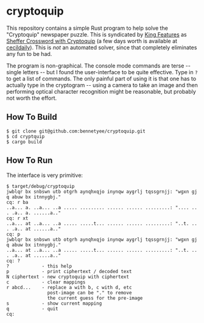 # cryptoquip

This repository contains a simple Rust program to help solve the
"Cryptoquip" newspaper puzzle.  This is syndicated by [King
Features](http://kingfeatures.com/) as [Sheffer Crossword with
Cryptoquip](http://kingfeatures.com/features/puzzlesandgames/sheffer-crossword/)
(a few days worth is available at
[cecildaily](http://www.cecildaily.com/diversions/cryptoquip/)).  This
is _not_ an automated solver, since that completely eliminates any fun
to be had.

The program is non-graphical.  The console mode commands are terse --
single letters -- but I found the user-interface to be quite
effective.  Type in `?` to get a list of commands.  The only painful
part of using it is that one has to actually type in the cryptogram --
using a camera to take an image and then performing optical character
recognition might be reasonable, but probably not worth the effort.

## How To Build

```
$ git clone git@github.com:bennetyee/cryptoquip.git
$ cd cryptquip
$ cargo build
```

## How To Run

The interface is very primitive:

```
$ target/debug/cryptoquip
jwblqr bx snbswn utb otgrh aynqhxqjo inynqw aygrlj tqssgrnjj: "wgxn gj q abuw bx itnnygbj."
cq: r ba
..a... a. ..a... ..a ..... ......... ...... ...... .........: ".... .. . .a.. a. ......a.."
cq: r xt   
..a... at ..a... ..a ..... .....t... ...... ...... .........: "..t. .. . .a.. at ......a.."
cq: p
jwblqr bx snbswn utb otgrh aynqhxqjo inynqw aygrlj tqssgrnjj: "wgxn gj q abuw bx itnnygbj."
..a... at ..a... ..a ..... .....t... ...... ...... .........: "..t. .. . .a.. at ......a.."
cq: ?
?            - this help
p            - print ciphertext / decoded text
N ciphertext - new cryptoquip with ciphertext
c            - clear mappings
r abcd...    - replace a with b, c with d, etc
               post-image can be "." to remove
               the current guess for the pre-image
s            - show current mapping
q            - quit
cq:
```



